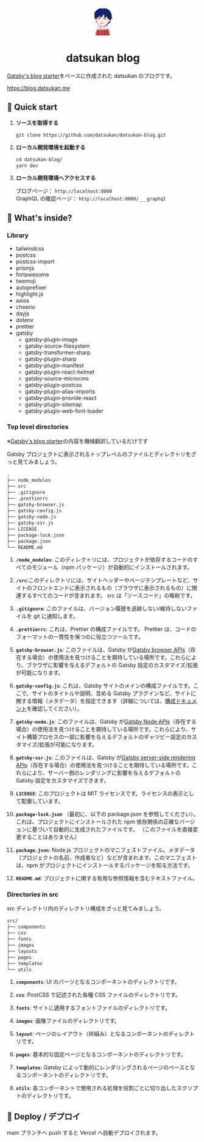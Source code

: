 <p align="center">
  <a href="https://blog.datsukan.me">
    <img alt="datsukan" src="https://raw.githubusercontent.com/datsukan/datsukan-blog/main/src/images/avatar-transparent.png" width="80" />
  </a>
</p>
<h1 align="center">
  datsukan blog
</h1>

[Gatsby's blog starter](https://www.gatsbyjs.com/starters/gatsbyjs/gatsby-starter-blog)をベースに作成された datsukan のブログです。

https://blog.datsukan.me

## 🚀 Quick start

1. **ソースを取得する**

   ```shell
   git clone https://github.com/datsukan/datsukan-blog.git
   ```

2. **ローカル開発環境を起動する**

   ```shell
   cd datsukan-blog/
   yarn dev
   ```

3. **ローカル開発環境へアクセスする**

   ブログページ： `http://localhost:8000`  
   GraphQL の確認ページ： `http://localhost:8000/___graphql`

## 🧐 What's inside?

### Library

- tailwindcss
- postcss
- postcss-import
- prismjs
- fortawesome
- twemoji
- autoprefixer
- highlight.js
- axios
- cheerio
- dayjs
- dotenv
- prettier
- gatsby
  - gatsby-plugin-image
  - gatsby-source-filesystem
  - gatsby-transformer-sharp
  - gatsby-plugin-sharp
  - gatsby-plugin-manifest
  - gatsby-plugin-react-helmet
  - gatsby-source-microcms
  - gatsby-plugin-postcss
  - gatsby-plugin-alias-imports
  - gatsby-plugin-provide-react
  - gatsby-plugin-sitemap
  - gatsby-plugin-web-font-loader

### Top level directories

※[Gatsby's blog starter](https://www.gatsbyjs.com/starters/gatsbyjs/gatsby-starter-blog)の内容を機械翻訳しているだけです

Gatsby プロジェクトに表示されるトップレベルのファイルとディレクトリをざっと見てみましょう。

    .
    ├── node_modules
    ├── src
    ├── .gitignore
    ├── .prettierrc
    ├── gatsby-browser.js
    ├── gatsby-config.js
    ├── gatsby-node.js
    ├── gatsby-ssr.js
    ├── LICENSE
    ├── package-lock.json
    ├── package.json
    └── README.md

1.  **`/node_modules`**: このディレクトリには、プロジェクトが依存するコードのすべてのモジュール（npm パッケージ）が自動的にインストールされます。

2.  **`/src`**:このディレクトリには、サイトヘッダーやページテンプレートなど、サイトのフロントエンドに表示されるもの（ブラウザに表示されるもの）に関連するすべてのコードが含まれます。 src は「ソースコード」の略称です。

3.  **`.gitignore`**: このファイルは、バージョン履歴を追跡しない/維持しないファイルを git に通知します。

4.  **`.prettierrc`**: これは、Prettier の構成ファイルです。 Prettier は、コードのフォーマットの一貫性を保つのに役立つツールです。

5.  **`gatsby-browser.js`**: このファイルは、Gatsby が[Gatsby browser APIs](https://www.gatsbyjs.com/docs/reference/config-files/gatsby-browser/)（存在する場合）の使用法を見つけることを期待している場所です。これらにより、ブラウザに影響を与えるデフォルトの Gatsby 設定のカスタマイズ/拡張が可能になります。

6.  **`gatsby-config.js`**: これは、Gatsby サイトのメインの構成ファイルです。ここで、サイトのタイトルや説明、含める Gatsby プラグインなど、サイトに関する情報（メタデータ）を指定できます（詳細については、[構成ドキュメント](https://www.gatsbyjs.com/docs/reference/config-files/gatsby-config/)を確認してください）。

7.  **`gatsby-node.js`**: このファイルは、Gatsby が[Gatsby Node APIs](https://www.gatsbyjs.com/docs/reference/config-files/gatsby-node/)（存在する場合）の使用法を見つけることを期待している場所です。これらにより、サイト構築プロセスの一部に影響を与えるデフォルトのギャツビー設定のカスタマイズ/拡張が可能になります。

8.  **`gatsby-ssr.js`**: このファイルは、Gatsby が[Gatsby server-side rendering APIs](https://www.gatsbyjs.com/docs/reference/config-files/gatsby-ssr/)（存在する場合）の使用法を見つけることを期待している場所です。これらにより、サーバー側のレンダリングに影響を与えるデフォルトの Gatsby 設定をカスタマイズできます。

9.  **`LICENSE`**: このプロジェクトは MIT ライセンスです。ライセンスの表示として配置しています。

10. **`package-lock.json`** （最初に、以下の package.json を参照してください）。これは、プロジェクトにインストールされた npm 依存関係の正確なバージョンに基づいて自動的に生成されたファイルです。 （このファイルを直接変更することはありません）

11. **`package.json`**: Node.js プロジェクトのマニフェストファイル。メタデータ（プロジェクトの名前、作成者など）などが含まれます。このマニフェストは、npm がプロジェクトにインストールするパッケージを知る方法です。

12. **`README.md`**: プロジェクトに関する有用な参照情報を含むテキストファイル。

### Directories in src

src ディレクトリ内のディレクトリ構成をざっと見てみましょう。

    src/
    ├── components
    ├── css
    ├── fonts
    ├── images
    ├── layouts
    ├── pages
    ├── templates
    └── utils

1. **`components`**: UI のパーツとなるコンポーネントのディレクトリです。

2. **`css`**: PostCSS で記述された各種 CSS ファイルのディレクトリです。

3. **`fonts`**: サイトに適用するフォントファイルのディレクトリです。

4. **`images`**: 画像ファイルのディレクトリです。

5. **`layout`**: ページのレイアウト（枠組み）となるコンポーネントのディレクトリです。

6. **`pages`**: 基本的な固定ページとなるコンポーネントのディレクトリです。

7. **`templates`**: Gatsby によって動的にレンダリングされるページのベースとなるコンポーネントのディレクトリです。

8. **`utils`**: 各コンポーネントで使用される処理を役割ごとに切り出したスクリプトのディレクトリです。

## 💫 Deploy / デプロイ

main ブランチへ push すると Vercel へ自動デプロイされます。
